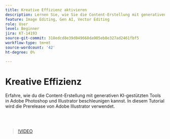 ```yaml
---
title: Kreative Effizienz aktivieren
description: Lernen Sie, wie Sie die Content-Erstellung mit generativen KI-gestützten Tools in Adobe Photoshop und Illustrator beschleunigen können
feature: Image Editing, Gen AI, Vector Editing
role: User
level: Beginner
jira: KT-14193
source-git-commit: 318edcd8e39d049668da905eb8e327ad2461fbf5
workflow-type: tm+mt
source-wordcount: '42'
ht-degree: 0%

---
```


# Kreative Effizienz

Erfahre, wie du die Content-Erstellung mit generativen KI-gestützten Tools in Adobe Photoshop und Illustrator beschleunigen kannst. In diesem Tutorial wird die Prerelease von Adobe Illustrator verwendet.

<br> 

>[!VIDEO](https://video.tv.adobe.com/v/3425036?quality=12&learn=on&hidetitle=true)
